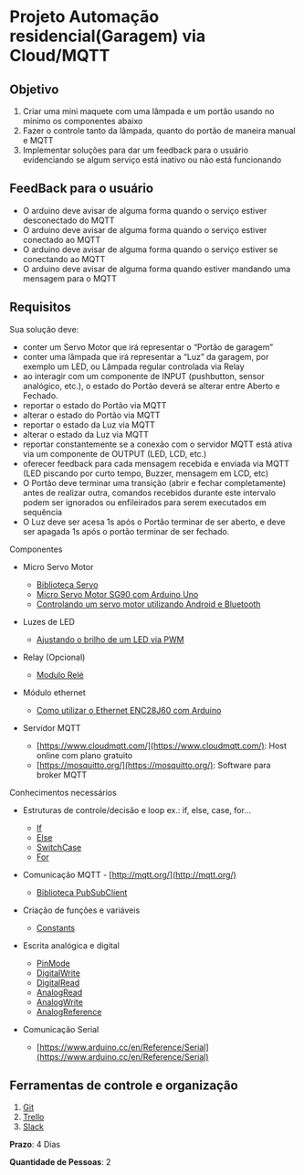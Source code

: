 # Projeto Automação residencial(Garagem) via Cloud/MQTT

## Objetivo

1.  Criar uma mini maquete com uma lâmpada e um portão usando no mínimo
    os componentes abaixo
2.  Fazer o controle tanto da lâmpada, quanto do portão de maneira
    manual e MQTT
3.  Implementar soluções para dar um feedback para o usuário
    evidenciando se algum serviço está inativo ou não está funcionando

## FeedBack para o usuário

-   O arduino deve avisar de alguma forma quando o serviço estiver
    desconectado do MQTT
-   O arduino deve avisar de alguma forma quando o serviço estiver
    conectado ao MQTT
-   O arduino deve avisar de alguma forma quando o serviço estiver se
    conectando ao MQTT
-   O arduino deve avisar de alguma forma quando estiver mandando uma
    mensagem para o MQTT

## Requisitos

Sua solução deve:

-   conter um Servo Motor que irá representar o “Portão de garagem”
-   conter uma lâmpada que irá representar a “Luz” da garagem, por
    exemplo um LED, ou Lâmpada regular controlada via Relay
-   ao interagir com um componente de INPUT (pushbutton, sensor
    analógico, etc.), o estado do Portão deverá se alterar entre Aberto
    e Fechado.
-   reportar o estado do Portão via MQTT
-   alterar o estado do Portão via MQTT
-   reportar o estado da Luz via MQTT
-   alterar o estado da Luz via MQTT
-   reportar constantemente se a conexão com o servidor MQTT está ativa
    via um componente de OUTPUT (LED, LCD, etc.)
-   oferecer feedback para cada mensagem recebida e enviada via MQTT
    (LED piscando por curto tempo, Buzzer, mensagem em LCD, etc)
-   O Portão deve terminar uma transição (abrir e fechar completamente)
    antes de realizar outra, comandos recebidos durante este intervalo
    podem ser ignorados ou enfileirados para serem executados em
    sequência
-   O Luz deve ser acesa 1s após o Portão terminar de ser aberto, e deve
    ser apagada 1s após o portão terminar de ser fechado.

Componentes

-   Micro Servo Motor

    -   [Biblioteca Servo](https://www.arduino.cc/en/reference/servo)
    -   [Micro Servo Motor SG90 com Arduino Uno](https://www.filipeflop.com/blog/micro-servo-motor-9g-sg90-com-arduino-uno/)
    -   [Controlando um servo motor utilizando Android e Bluetooth](http://www.arduinoecia.com.br/2014/01/controlando-um-servo-motor-utilizando.html)

-   Luzes de LED
    -   [Ajustando o brilho de um LED via PWM](https://www.filipeflop.com/blog/ajustando-o-brilho-de-um-led-por-pwm/)

-   Relay (Opcional)
    -   [Modulo Relé](https://www.filipeflop.com/blog/controle-modulo-rele-arduino/)

-   Módulo ethernet
    -   [Como utilizar o Ethernet ENC28J60 com Arduino](https://www.filipeflop.com/blog/modulo-ethernet-enc28j60-arduino/)

-   Servidor MQTT
    -   [https://www.cloudmqtt.com/](https://www.cloudmqtt.com/): Host online com plano gratuito
    -   [https://mosquitto.org/](https://mosquitto.org/): Software para broker MQTT

Conhecimentos necessários

-   Estruturas de controle/decisão e loop ex.: if, else, case, for...

    -   [If](https://www.arduino.cc/en/Reference/If)
    -   [Else](https://www.arduino.cc/en/Reference/Else)
    -   [SwitchCase](https://www.arduino.cc/en/Reference/SwitchCase)
    -   [For](https://www.arduino.cc/en/Reference/For)

-   Comunicação MQTT - [http://mqtt.org/](http://mqtt.org/)

    -   [Biblioteca PubSubClient](https://pubsubclient.knolleary.net/)

-   Criação de funções e variáveis

    -   [Constants](https://www.arduino.cc/en/Reference/Constants)

-   Escrita analógica e digital

    -   [PinMode](https://www.arduino.cc/en/Reference/PinMode)
    -   [DigitalWrite](https://www.arduino.cc/en/Reference/DigitalWrite)
    -   [DigitalRead](https://www.arduino.cc/en/Reference/DigitalRead)
    -   [AnalogRead](https://www.arduino.cc/en/Reference/AnalogRead)
    -   [AnalogWrite](https://www.arduino.cc/en/Reference/AnalogWrite)
    -   [AnalogReference](https://www.arduino.cc/en/Reference/AnalogReference)

-   Comunicação Serial

    -   [https://www.arduino.cc/en/Reference/Serial](https://www.arduino.cc/en/Reference/Serial)

## Ferramentas de controle e organização

1.  [Git](https://git-scm.com/)
2.  [Trello](https://trello.com/)
3.  [Slack](http://codexp-senai.slack.com/)

**Prazo**: 4 Dias

**Quantidade de Pessoas**: 2
